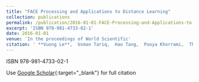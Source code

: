 ```yaml
---
title: "FACE Processing and Applications to Distance Learning"
collection: publications
permalink: /publication/2016-01-01-FACE-Processing-and-Applications-to-Distance-Learning
excerpt: 'ISBN 978-981-4733-02-1'
date: 2016-01-01
venue: 'In the proceedings of World Scientific'
citation: ' **Vuong Le**,  Usman Tariq,  Hao Tang,  Pooya Khorrami,  Thomas Huang, &quot;FACE Processing and Applications to Distance Learning.&quot; In the proceedings of World Scientific, 2016.'
---
```

ISBN 978-981-4733-02-1

Use [Google Scholar](https://scholar.google.com/scholar?q=FACE+Processing+and+Applications+to+Distance+Learning){:target="_blank"} for full citation